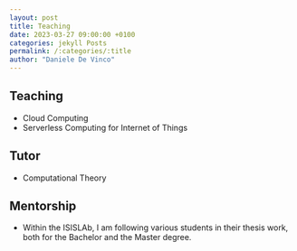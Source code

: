 ```yaml
---
layout: post
title: Teaching
date: 2023-03-27 09:00:00 +0100
categories: jekyll Posts
permalink: /:categories/:title
author: "Daniele De Vinco"
---
```


## Teaching  

- Cloud Computing
- Serverless Computing for Internet of Things

## Tutor

- Computational Theory

## Mentorship

- Within the ISISLAb, I am following various students in their thesis work, both for the Bachelor and the Master degree.